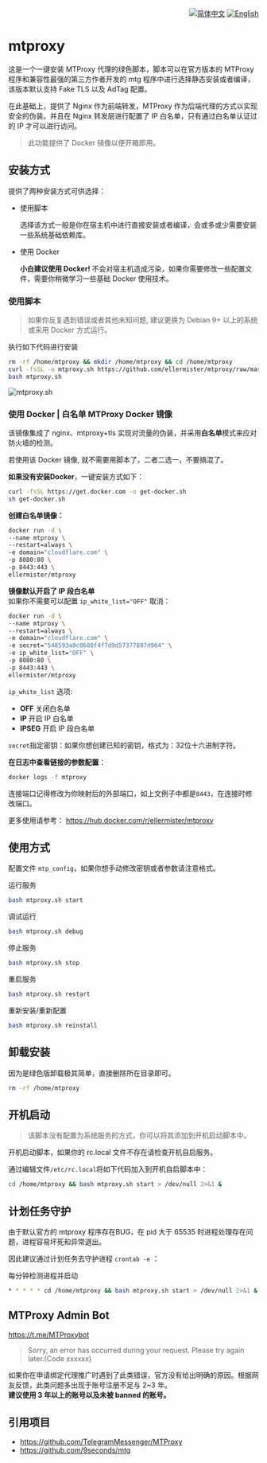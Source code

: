 <div align="right">
  <a title="简体中文" href="README.md"><img src="https://img.shields.io/badge/-%E7%AE%80%E4%BD%93%E4%B8%AD%E6%96%87-A31F34?style=for-the-badge" alt="简体中文" /></a>
  <a title="English" href="README_EN.md"><img src="https://img.shields.io/badge/-English-545759?style=for-the-badge" alt="English"></a>
</div>

# mtproxy

这是一个一键安装 MTProxy 代理的绿色脚本，脚本可以在官方版本的 MTProxy 程序和兼容性最强的第三方作者开发的 mtg 程序中进行选择静态安装或者编译，该版本默认支持 Fake TLS 以及 AdTag 配置。

在此基础上，提供了 Nginx 作为前端转发，MTProxy 作为后端代理的方式以实现安全的伪装。并且在 Nginx 转发层进行配置了 IP 白名单，只有通过白名单认证过的 IP 才可以进行访问。

> 此功能提供了 Docker 镜像以便开箱即用。



## 安装方式

提供了两种安装方式可供选择：

- 使用脚本

  选择该方式一般是你在宿主机中进行直接安装或者编译，会或多或少需要安装一些系统基础依赖库。

- 使用 Docker

  **小白建议使用 Docker!** 不会对宿主机造成污染，如果你需要修改一些配置文件，需要你稍微学习一些基础 Docker 使用技术。

### 使用脚本

> 如果你反复遇到错误或者其他未知问题, 建议更换为 Debian 9+ 以上的系统或采用 Docker 方式运行。

执行如下代码进行安装

```bash
rm -rf /home/mtproxy && mkdir /home/mtproxy && cd /home/mtproxy
curl -fsSL -o mtproxy.sh https://github.com/ellermister/mtproxy/raw/master/mtproxy.sh
bash mtproxy.sh
```

 ![mtproxy.sh](https://raw.githubusercontent.com/ellermister/mtproxy/master/mtproxy.jpg)

### 使用 Docker | 白名单 MTProxy Docker 镜像

该镜像集成了 nginx、mtproxy+tls 实现对流量的伪装，并采用**白名单**模式来应对防火墙的检测。

若使用该 Docker 镜像, 就不需要用脚本了，二者二选一，不要搞混了。

**如果没有安装Docker**，一键安装方式如下：

```bash
curl -fsSL https://get.docker.com -o get-docker.sh
sh get-docker.sh
```

**创建白名单镜像：**

 ```bash
docker run -d \
--name mtproxy \
--restart=always \
-e domain="cloudflare.com" \
-p 8080:80 \
-p 8443:443 \
ellermister/mtproxy
 ```

**镜像默认开启了 IP 段白名单**  
如果你不需要可以配置 `ip_white_list="OFF"` 取消：

```bash
docker run -d \
--name mtproxy \
--restart=always \
-e domain="cloudflare.com" \
-e secret="548593a9c0688f4f7d9d57377897d964" \
-e ip_white_list="OFF" \
-p 8080:80 \
-p 8443:443 \
ellermister/mtproxy
```

`ip_white_list` 选项:

- **OFF** 关闭白名单
- **IP** 开启 IP 白名单
- **IPSEG** 开启 IP 段白名单

`secret`指定密钥：如果你想创建已知的密钥，格式为：32位十六进制字符。

**在日志中查看链接的参数配置**：

```bash
docker logs -f mtproxy
```

连接端口记得修改为你映射后的外部端口，如上文例子中都是`8443`，在连接时修改端口。

更多使用请参考： <https://hub.docker.com/r/ellermister/mtproxy>

## 使用方式

配置文件 `mtp_config`，如果你想手动修改密钥或者参数请注意格式。

运行服务

```bash
bash mtproxy.sh start
```

调试运行

```bash
bash mtproxy.sh debug
```

停止服务

```bash
bash mtproxy.sh stop
```

重启服务

```bash
bash mtproxy.sh restart
```

重新安装/重新配置

```bash
bash mtproxy.sh reinstall
```

## 卸载安装

因为是绿色版卸载极其简单，直接删除所在目录即可。

```bash
rm -rf /home/mtproxy
```

## 开机启动

> 该脚本没有配置为系统服务的方式，你可以将其添加到开机启动脚本中。

开机启动脚本，如果你的 rc.local 文件不存在请检查开机自启服务。

通过编辑文件`/etc/rc.local`将如下代码加入到开机自启脚本中：

```bash
cd /home/mtproxy && bash mtproxy.sh start > /dev/null 2>&1 &
```

## 计划任务守护

由于默认官方的 mtproxy 程序存在BUG，在 pid 大于 65535 时进程处理存在问题，进程容易坏死和异常退出。

因此建议通过计划任务去守护进程 `crontab -e` ：

每分钟检测进程并启动

```bash
* * * * * cd /home/mtproxy && bash mtproxy.sh start > /dev/null 2>&1 &
```

## MTProxy Admin Bot

<https://t.me/MTProxybot>
> Sorry, an error has occurred during your request. Please try again later.(Code xxxxxx)

如果你在申请绑定代理推广时遇到了此类错误，官方没有给出明确的原因。根据网友反馈，此类问题多出现于账号注册不足与 2~3 年。  
**建议使用 3 年以上的账号以及未被 banned 的账号。**

## 引用项目

- <https://github.com/TelegramMessenger/MTProxy>
- <https://github.com/9seconds/mtg>

